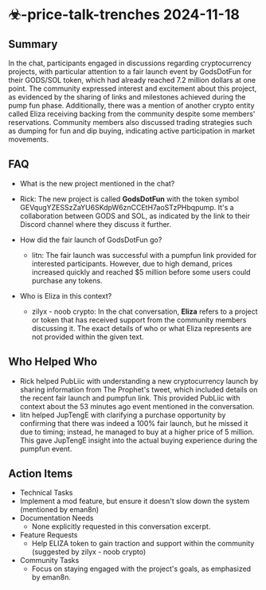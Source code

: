 # ☣-price-talk-trenches 2024-11-18

## Summary

In the chat, participants engaged in discussions regarding cryptocurrency projects, with particular attention to a fair
launch event by GodsDotFun for their GODS/SOL token, which had already reached 7.2 million dollars at one point. The
community expressed interest and excitement about this project, as evidenced by the sharing of links and milestones
achieved during the pump fun phase. Additionally, there was a mention of another crypto entity called Eliza receiving
backing from the community despite some members' reservations. Community members also discussed trading strategies such
as dumping for fun and dip buying, indicating active participation in market movements.

## FAQ

- What is the new project mentioned in the chat?
- Rick: The new project is called **GodsDotFun** with the token symbol GEVqugYZESSzZaYU6SKdpW6znCCEtH7aoSTzPHbqpump.
  It's a collaboration between GODS and SOL, as indicated by the link to their Discord channel where they discuss it
  further.

- How did the fair launch of GodsDotFun go?

    - litn: The fair launch was successful with a pumpfun link provided for interested participants. However, due to
      high demand, prices increased quickly and reached $5 million before some users could purchase any tokens.

- Who is Eliza in this context?
    - zilyx - noob crypto: In the chat conversation, **Eliza** refers to a project or token that has received support
      from the community members discussing it. The exact details of who or what Eliza represents are not provided
      within the given text.

## Who Helped Who

- Rick helped PubLiic with understanding a new cryptocurrency launch by sharing information from The Prophet's tweet,
  which included details on the recent fair launch and pumpfun link. This provided PubLiic with context about the 53
  minutes ago event mentioned in the conversation.
- litn helped JupTengE with clarifying a purchase opportunity by confirming that there was indeed a 100% fair launch, but he missed it due to timing; instead, he managed to buy at a higher price of 5 million. This gave JupTengE insight into the actual buying experience during the pumpfun event.

## Action Items

- Technical Tasks
- Implement a mod feature, but ensure it doesn't slow down the system (mentioned by eman8n)
- Documentation Needs
    - None explicitly requested in this conversation excerpt.
- Feature Requests
    - Help ELIZA token to gain traction and support within the community (suggested by zilyx - noob crypto)
- Community Tasks
    - Focus on staying engaged with the project's goals, as emphasized by eman8n.
